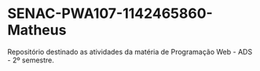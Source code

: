 # SENAC-PWA107-1142465860-Matheus
Repositório destinado as atividades da matéria de Programação Web - ADS - 2º semestre.

